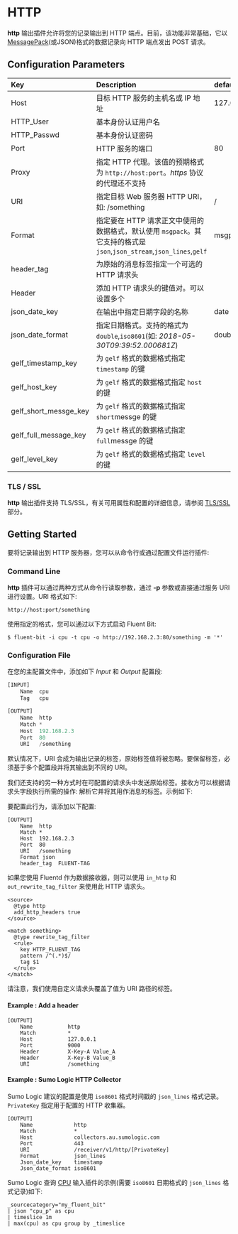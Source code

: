 # HTTP

**http** 输出插件允许将您的记录输出到 HTTP 端点。目前，该功能非常基础，它以 [MessagePack](http://msgpack.org)\(或JSON\)格式的数据记录向 HTTP 端点发出 POST 请求。

## Configuration Parameters

| Key | Description | default |
| :--- | :--- | :--- |
| Host | 目标 HTTP 服务的主机名或 IP 地址 | 127.0.0.1 |
| HTTP\_User | 基本身份认证用户名 |  |
| HTTP\_Passwd | 基本身份认证密码 |  |
| Port | HTTP 服务的端口 | 80 |
| Proxy | 指定 HTTP 代理。该值的预期格式为 `http://host:port`。_https_ 协议的代理还不支持 |  |
| URI | 指定目标 Web 服务器 HTTP URI，如: /something | / |
| Format | 指定要在 HTTP 请求正文中使用的数据格式，默认使用 `msgpack`。其它支持的格式是 `json`,`json_stream`,`json_lines`,`gelf` | msgpack |
| header\_tag | 为原始的消息标签指定一个可选的 HTTP 请求头 |  |
| Header | 添加 HTTP 请求头的键值对。可以设置多个 |  |
| json\_date\_key | 在输出中指定日期字段的名称 | date |
| json\_date\_format | 指定日期格式。支持的格式为 `double`,`iso8601`\(如: _2018-05-30T09:39:52.000681Z_\) | double |
| gelf\_timestamp\_key | 为 `gelf` 格式的数据格式指定 `timestamp` 的键 |  |
| gelf\_host\_key | 为 `gelf` 格式的数据格式指定 `host` 的键 |  |
| gelf\_short\_messge\_key | 为 `gelf` 格式的数据格式指定 `short`messge 的键 |  |
| gelf\_full\_message\_key | 为 `gelf` 格式的数据格式指定 `full`messge 的键 |  |
| gelf\_level\_key | 为 `gelf` 格式的数据格式指定 `level` 的键 |  |

### TLS / SSL

**http** 输出插件支持 TLS/SSL，有关可用属性和配置的详细信息，请参阅 [TLS/SSL](tcp-and-tls.md#tls-configuration-parameters) 部分。

## Getting Started

要将记录输出到 HTTP 服务器，您可以从命令行或通过配置文件运行插件:

### Command Line

**http** 插件可以通过两种方式从命令行读取参数，通过 **-p** 参数或直接通过服务 URI 进行设置。URI 格式如下:

```text
http://host:port/something
```

使用指定的格式，您可以通过以下方式启动 Fluent Bit:

```text
$ fluent-bit -i cpu -t cpu -o http://192.168.2.3:80/something -m '*'
```

### Configuration File

在您的主配置文件中，添加如下 _Input_ 和 _Output_ 配置段:

```python
[INPUT]
    Name  cpu
    Tag   cpu

[OUTPUT]
    Name  http
    Match *
    Host  192.168.2.3
    Port  80
    URI   /something
```

默认情况下，URI 会成为输出记录的标签，原始标签值将被忽略。要保留标签，必须基于多个配置段并将其输出到不同的 URI。

我们还支持的另一种方式时在可配置的请求头中发送原始标签。接收方可以根据请求头字段执行所需的操作: 解析它并将其用作消息的标签。示例如下:

要配置此行为，请添加以下配置:

```text
[OUTPUT]
    Name  http
    Match *
    Host  192.168.2.3
    Port  80
    URI   /something
    Format json
    header_tag  FLUENT-TAG
```

如果您使用 Fluentd 作为数据接收器，则可以使用 `in_http` 和 `out_rewrite_tag_filter` 来使用此 HTTP 请求头。

```text
<source>
  @type http
  add_http_headers true
</source>

<match something>
  @type rewrite_tag_filter
  <rule>
    key HTTP_FLUENT_TAG
    pattern /^(.*)$/
    tag $1
  </rule>
</match>
```

请注意，我们使用自定义请求头覆盖了值为 URI 路径的标签。

#### Example : Add a header

```text
[OUTPUT]
    Name           http
    Match          *
    Host           127.0.0.1
    Port           9000
    Header         X-Key-A Value_A
    Header         X-Key-B Value_B
    URI            /something
```

#### Example : Sumo Logic HTTP Collector

Sumo Logic 建议的配置是使用 `iso8601` 格式时间戳的 `json_lines` 格式记录。`PrivateKey` 指定用于配置的 HTTP 收集器。

```text
[OUTPUT]
    Name             http
    Match            *
    Host             collectors.au.sumologic.com
    Port             443
    URI              /receiver/v1/http/[PrivateKey]
    Format           json_lines
    Json_date_key    timestamp
    Json_date_format iso8601
```

Sumo Logic 查询 [CPU](../../pipleline/inputs/cpu.md) 输入插件的示例\(需要 `iso8601` 日期格式的 `json_lines` 格式记录\)如下:

```text
_sourcecategory="my_fluent_bit"
| json "cpu_p" as cpu
| timeslice 1m
| max(cpu) as cpu group by _timeslice
```

